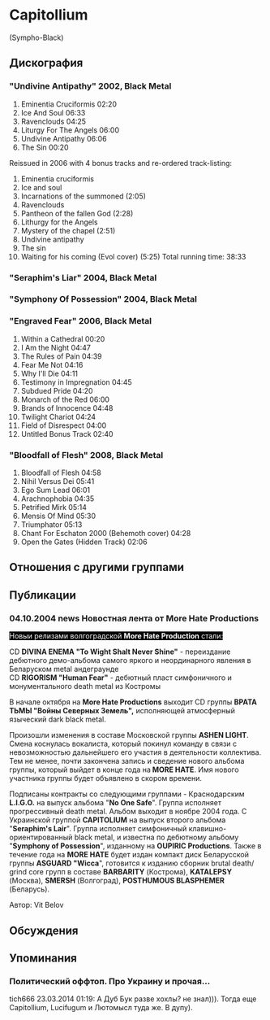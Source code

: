 # Capitollium

(Sympho-Black)

## Дискография

### "Undivine Antipathy" 2002, Black Metal

1. Eminentia Cruciformis 02:20  
2. Ice And Soul 06:33  
3. Ravenclouds 04:25  
4. Liturgy For The Angels 06:00  
5. Undivine Antipathy 06:06  
6. The Sin 00:20 

Reissued in 2006 with 4 bonus tracks and re-ordered track-listing:
1) Eminentia cruciformis
2) Ice and soul
3) Incarnations of the summoned (2:05)
4) Ravenclouds
5) Pantheon of the fallen God (2:28)
6) Lithurgy for the Angels
7) Mystery of the chapel (2:51)
8) Undivine antipathy
9) The sin
10) Waiting for his coming (Evol cover) (5:25)
Total running time: 38:33 

### "Seraphim's Liar" 2004, Black Metal



### "Symphony Of Possession" 2004, Black Metal



### "Engraved Fear" 2006, Black Metal

1. Within a Cathedral 00:20  
2. I Am the Night 04:47
3. The Rules of Pain 04:39 
4. Fear Me Not 04:16
5. Why I'll Die 04:11
6. Testimony in Impregnation 04:45
7. Subdued Pride 04:20
8. Monarch of the Red 06:00
9. Brands of Innocence 04:48
10. Twilight Chariot 04:24
11. Field of Disrespect 04:00
12. Untitled Bonus Track 02:40 

### "Bloodfall of Flesh" 2008, Black Metal

1. Bloodfall of Flesh 04:58  
2. Nihil Versus Dei 05:41  
3. Ego Sum Lead 06:01  
4. Arachnophobia 04:35  
5. Petrified Mirk 05:14  
6. Mensis Of Mind 05:30  
7. Triumphator 05:13  
8. Chant For Eschaton 2000 (Behemoth cover) 04:28
9. Open the Gates (Hidden Track) 02:06 


## Отношения с другими группами


## Публикации

### 04.10.2004 news Новостная лента от More Hate Productions

<P><FONT style="BACKGROUND-COLOR: #000000" color=#ffffff>Новыи релизами волгоградской <STRONG>More Hate Production</STRONG> стали:</FONT></P>
<P>CD <STRONG>DIVINA ENEMA "To Wight Shalt Never Shine"</STRONG> - переиздание дебютного демо-альбома самого яркого и неординарного явления в Беларуском metal андеграунде<BR>CD <STRONG>RIGORISM "Human Fear"</STRONG> - дебютный пласт симфоничного и монументального death metal из Костромы</P>
<P>В начале октября на <STRONG>More Hate Productions</STRONG> выходит CD группы <STRONG>ВРАТА ТЬМЫ "Войны Северных Земель",</STRONG> исполняющей атмосферный языческий dark black metal.</P>
<P>Произошли изменения в составе Московской группы <STRONG>ASHEN LIGHT</STRONG>. Смена коснулась вокалиста, который покинул команду в связи с невозможностью дальнейшего его участия в деятельности коллектива. Тем не менее, почти закончена запись и сведение нового альбома группы, который выйдет в конце года на<STRONG> MORE HATE</STRONG>. Имя нового участника группы будет объявлено в скором времени.</P>
<P>Подписаны контракты со следующими группами - Краснодарским <STRONG>L.I.G.O.</STRONG> на выпуск альбома "<STRONG>No One Safe</STRONG>". Группа исполняет прогрессивный death metal. Альбом выходит в ноябре 2004 года. С Украинской группой <STRONG>CAPITOLIUM</STRONG> на выпуск второго альбома<BR>"<STRONG>Seraphim's Lair</STRONG>". Группа исполняет симфоничный клавишно-ориентированный black metal, и известна по дебютному альбому "<STRONG>Symphony of Possession</STRONG>", изданному на <STRONG>OUPIRIC Productions</STRONG>. Также в течение года на <STRONG>MORE HATE</STRONG> будет издан компакт диск Беларусской группы <STRONG>ASGUARD "Wicca</STRONG>", готовится к изданию сборник brutal death/ grind core групп в составе <STRONG>BARBARITY</STRONG> (Кострома), <STRONG>KATALEPSY</STRONG> (Москва), <STRONG>SMERSH</STRONG> (Волгоград), <STRONG>POSTHUMOUS BLASPHEMER</STRONG> (Беларусь).</P>
Автор: Vit Belov


## Обсуждения


## Упоминания

### Политический оффтоп. Про Украину и прочая...

tich666 23.03.2014 01:19:
А Дуб Бук разве хохлы? не знал))). Тогда еще Capitollium, Lucifugum  и Лютомысл туда же. В дупу). 

